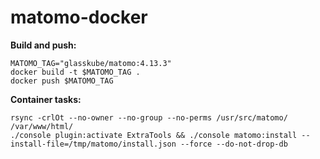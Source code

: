 # matomo-docker

**Build and push:**

```shell
MATOMO_TAG="glasskube/matomo:4.13.3"
docker build -t $MATOMO_TAG .
docker push $MATOMO_TAG
```

**Container tasks:**

```shell
rsync -crlOt --no-owner --no-group --no-perms /usr/src/matomo/ /var/www/html/
./console plugin:activate ExtraTools && ./console matomo:install --install-file=/tmp/matomo/install.json --force --do-not-drop-db

```
